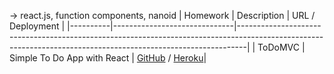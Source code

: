 -> react.js, function components, nanoid
| Homework | Description                  | URL / Deployment                                                                                                                                             |
|----------|------------------------------|--------------------------------------------------------------------------------------------------------------------------------------------------------------|
| ToDoMVC  | Simple To Do App with React  | [GitHub](https://github.com/AloTech-Full-Stack-Bootcamp/eren-tanriverdioglu/tree/main/week_5/todomvc) / [Heroku](https://afternoon-dawn-67239.herokuapp.com/)|
